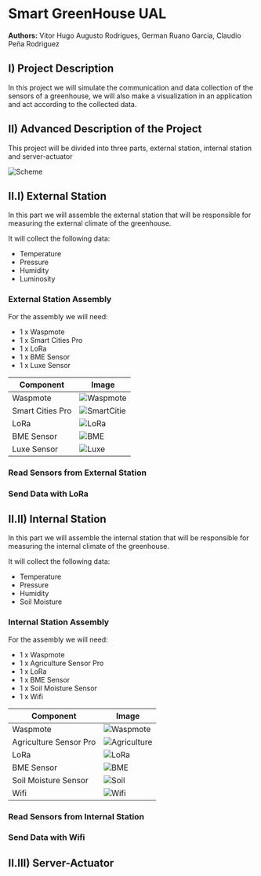 <h1>Smart GreenHouse UAL</h1>
<B>Authors:</B> Vitor Hugo Augusto Rodrigues, German Ruano Garcia, Claudio Peña Rodriguez
<h2>I) Project Description</h2>
In this project we will simulate the communication and data collection of the sensors of a greenhouse, we will also make a visualization in an application and act according to the collected data.
	

<h2>II) Advanced Description of the Project</h2>
This project will be divided into three parts, external station, internal station and server-actuator

![Scheme](images/esquema.png)

<h2>II.I) External Station </h2>
In this part we will assemble the external station that will be responsible for measuring the external climate of the greenhouse.

It will collect the following data:

- Temperature
- Pressure
- Humidity
- Luminosity

<h3>External Station Assembly</h3>
For the assembly we will need:

- 1 x Waspmote
- 1 x Smart Cities Pro
- 1 x LoRa
- 1 x BME Sensor
- 1 x Luxe Sensor

| Component                 | Image                           |
| ------------------------- | ------------------------------- |
| Waspmote                  | ![Waspmote](images/was.png)     |
| Smart Cities Pro          | ![SmartCitie](images/smart.jpg) |
| LoRa                      | ![LoRa](images/lo.jpg)          |
| BME Sensor                | ![BME](images/bme.jpg)          |
| Luxe Sensor               | ![Luxe](images/luxe.jpg)        |

<h3>Read Sensors from External Station</h3>

<h3>Send Data with LoRa</h3>

<h2>II.II) Internal Station </h2>
In this part we will assemble the internal station that will be responsible for measuring the internal climate of the greenhouse.

It will collect the following data:

- Temperature
- Pressure
- Humidity
- Soil Moisture

<h3>Internal Station Assembly</h3>
For the assembly we will need:

- 1 x Waspmote
- 1 x Agriculture Sensor Pro
- 1 x LoRa
- 1 x BME Sensor
- 1 x Soil Moisture Sensor
- 1 x Wifi

| Component                 | Image                           |
| ------------------------- | ------------------------------- |
| Waspmote                  | ![Waspmote](images/was.png)     |
| Agriculture Sensor Pro    | ![Agriculture](images/agr.jpeg) |
| LoRa                      | ![LoRa](images/lo.jpg)          |
| BME Sensor                | ![BME](images/bme.jpg)          |
| Soil Moisture Sensor      | ![Soil](images/soil.PNG)        |
| Wifi                      | ![Wifi](images/wifi.png)        |


<h3>Read Sensors from Internal Station</h3>

<h3>Send Data with Wifi</h3>

<h2>II.III) Server-Actuator </h2>